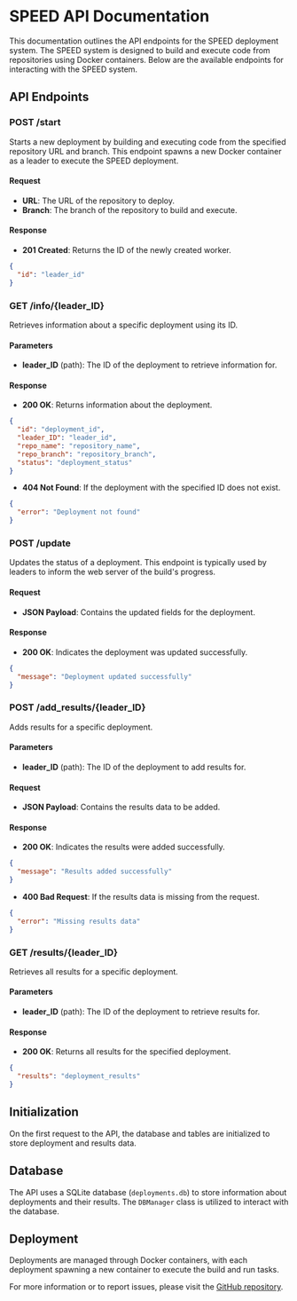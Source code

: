 ﻿# SPEED API Documentation


This documentation outlines the API endpoints for the SPEED deployment system. The SPEED system is designed to build and execute code from repositories using Docker containers. Below are the available endpoints for interacting with the SPEED system.


## API Endpoints


### POST /start


Starts a new deployment by building and executing code from the specified repository URL and branch. This endpoint spawns a new Docker container as a leader to execute the SPEED deployment.


#### Request


- **URL**: The URL of the repository to deploy.
- **Branch**: The branch of the repository to build and execute.


#### Response


- **201 Created**: Returns the ID of the newly created worker.


```json
{
  "id": "leader_id"
}
```


### GET /info/{leader_ID}


Retrieves information about a specific deployment using its ID.


#### Parameters


- **leader_ID** (path): The ID of the deployment to retrieve information for.


#### Response


- **200 OK**: Returns information about the deployment.


```json
{
  "id": "deployment_id",
  "leader_ID": "leader_id",
  "repo_name": "repository_name",
  "repo_branch": "repository_branch",
  "status": "deployment_status"
}
```


- **404 Not Found**: If the deployment with the specified ID does not exist.


```json
{
  "error": "Deployment not found"
}
```


### POST /update


Updates the status of a deployment. This endpoint is typically used by leaders to inform the web server of the build's progress.


#### Request


- **JSON Payload**: Contains the updated fields for the deployment.


#### Response


- **200 OK**: Indicates the deployment was updated successfully.


```json
{
  "message": "Deployment updated successfully"
}
```


### POST /add_results/{leader_ID}


Adds results for a specific deployment.


#### Parameters


- **leader_ID** (path): The ID of the deployment to add results for.


#### Request


- **JSON Payload**: Contains the results data to be added.


#### Response


- **200 OK**: Indicates the results were added successfully.


```json
{
  "message": "Results added successfully"
}
```


- **400 Bad Request**: If the results data is missing from the request.


```json
{
  "error": "Missing results data"
}
```


### GET /results/{leader_ID}


Retrieves all results for a specific deployment.


#### Parameters


- **leader_ID** (path): The ID of the deployment to retrieve results for.


#### Response


- **200 OK**: Returns all results for the specified deployment.


```json
{
  "results": "deployment_results"
}
```


## Initialization


On the first request to the API, the database and tables are initialized to store deployment and results data.


## Database


The API uses a SQLite database (`deployments.db`) to store information about deployments and their results. The `DBManager` class is utilized to interact with the database.


## Deployment


Deployments are managed through Docker containers, with each deployment spawning a new container to execute the build and run tasks.


For more information or to report issues, please visit the [GitHub repository](https://github.com/jakejack13/SPEED).
```